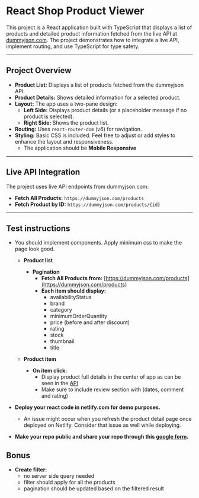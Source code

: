 # React Shop Product Viewer

This project is a React application built with TypeScript that displays a list of products and detailed product information fetched from the live API at [dummyjson.com](https://dummyjson.com/products). The project demonstrates how to integrate a live API, implement routing, and use TypeScript for type safety.

---

## Project Overview

- **Product List:** Displays a list of products fetched from the dummyjson API.
- **Product Details:** Shows detailed information for a selected product.
- **Layout:** The app uses a two-pane design:
  - **Left Side:** Displays product details (or a placeholder message if no product is selected).
  - **Right Side:** Shows the product list.
- **Routing:** Uses `react-router-dom` (v6) for navigation.
- **Styling:** Basic CSS is included. Feel free to adjust or add styles to enhance the layout and responsiveness.
  - The application should be **Mobile Responsive**

---

## Live API Integration

The project uses live API endpoints from dummyjson.com:

- **Fetch All Products:** `https://dummyjson.com/products`
- **Fetch Product by ID:** `https://dummyjson.com/products/{id}`

---

## Test instructions

- You should implement components. Apply minimum css to make the page look good.

  - **Product list**

    - **Pagination**
      - **Fetch All Products from:** [https://dummyjson.com/products](https://dummyjson.com/products)
      - **Each item should display:**
        - availabilityStatus
        - brand
        - category
        - minimumOrderQuantity
        - price (before and after discount)
        - rating
        - stock
        - thumbnail
        - title

  - **Product item**

    - **On item click:**
      - Display product full details in the center of app as can be seen in the [API](https://dummyjson.com/products/1)
      - Make sure to include review section with (dates, comment and rating)

- **Deploy your react code in netlify.com for demo purposes.**

  - An issue might occur when you refresh the product detail page once deployed on Netlify. Consider that issue as well while deploying.

- **Make your repo public and share your repo through this [google form](https://docs.google.com/forms/d/e/1FAIpQLSfpqEJL-Uz01ZIthyqB_VOhXXvrFNlZDizWkqNHFhanxyL90A/viewform).**

## **Bonus**

- **Create filter:**
  - no server side query needed
  - filter should apply for all the products
  - pagination should be updated based on the filtered result
